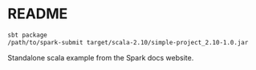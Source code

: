 
# README

```bash
sbt package
/path/to/spark-submit target/scala-2.10/simple-project_2.10-1.0.jar
```

Standalone scala example from the Spark docs website.



